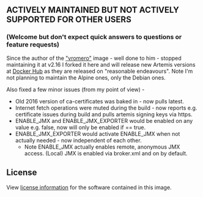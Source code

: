 ## ACTIVELY MAINTAINED BUT NOT ACTIVELY SUPPORTED FOR OTHER USERS
### (Welcome but don't expect quick answers to questions or feature requests)

Since the author of the ["vromero"](https://github.com/vromero/activemq-artemis-docker) image - well done to him - stopped maintaining it at v2.16 I forked it here and will release new Artemis versions at [Docker Hub](https://hub.docker.com/r/qoricode/activemq-artemis) as they are released on "reasonable endeavours". Note I'm not planning to maintain the Alpine ones, only the Debian ones.

Also fixed a few minor issues (from my point of view) - 
- Old 2016 version of ca-certificates was baked in - now pulls latest.
- Internet fetch operations were muted during the build - now reports e.g. certificate issues during build and pulls artemis signing keys via https.
- ENABLE_JMX and ENABLE_JMX_EXPORTER would be enabled on any value e.g. false, now will only be enabled if == true.
- ENABLE_JMX_EXPORTER would activate ENABLE_JMX when not actually needed - now independent of each other.
    - Note ENABLE_JMX actually enables remote, anonymous JMX access. (Local) JMX is enabled via broker.xml and on by default.

## License

View [license information](http://www.apache.org/licenses/LICENSE-2.0) for the software contained in this image.
